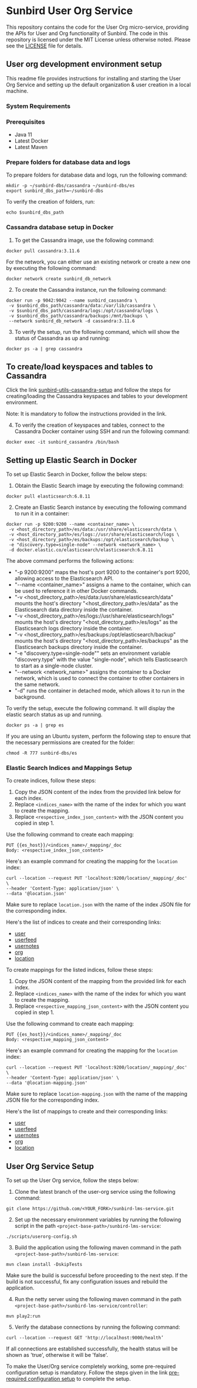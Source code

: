 # Sunbird User Org Service

This repository contains the code for the User Org micro-service, providing the APIs for User and Org functionality of Sunbird. The code in this repository is licensed under the MIT License unless otherwise noted. Please see the [LICENSE](https://github.com/project-sunbird/sunbird-lms-service/blob/master/LICENSE) file for details.

## User org development environment setup

This readme file provides instructions for installing and starting the User Org Service and setting up the default organization & user creation in a local machine.

### System Requirements

### Prerequisites

- Java 11
- Latest Docker
- Latest Maven

### Prepare folders for database data and logs

To prepare folders for database data and logs, run the following command:

```shell
mkdir -p ~/sunbird-dbs/cassandra ~/sunbird-dbs/es 
export sunbird_dbs_path=~/sunbird-dbs
```

To verify the creation of folders, run:

```shell
echo $sunbird_dbs_path
```

### Cassandra database setup in Docker

1. To get the Cassandra image, use the following command:

```shell
docker pull cassandra:3.11.6 
```

For the network, you can either use an existing network or create a new one by executing the following command:
```shell
docker network create sunbird_db_network
```

2. To create the Cassandra instance, run the following command:

```shell
docker run -p 9042:9042 --name sunbird_cassandra \
 -v $sunbird_dbs_path/cassandra/data:/var/lib/cassandra \
 -v $sunbird_dbs_path/cassandra/logs:/opt/cassandra/logs \
 -v $sunbird_dbs_path/cassandra/backups:/mnt/backups \
 --network sunbird_db_network -d cassandra:3.11.6 
```

3. To verify the setup, run the following command, which will show the status of Cassandra as up and running:

```shell
docker ps -a | grep cassandra
```

## To create/load keyspaces and tables to Cassandra

Click the link [sunbird-utils-cassandra-setup](https://github.com/Sunbird-Lern/sunbird-utils/tree/release-5.3.0#readme) and follow the steps for creating/loading the Cassandra keyspaces and tables to your development environment.

Note: It is mandatory to follow the instructions provided in the link.

4. To verify the creation of keyspaces and tables, connect to the Cassandra Docker container using SSH and run the following command:

```shell
docker exec -it sunbird_cassandra /bin/bash
```

## Setting up Elastic Search in Docker

To set up Elastic Search in Docker, follow the below steps:

1. Obtain the Elastic Search image by executing the following command:

```shell
docker pull elasticsearch:6.8.11
```

2. Create an Elastic Search instance by executing the following command to run it in a container:

```shell
docker run -p 9200:9200 --name <container_name> \
 -v <host_directory_path>/es/data:/usr/share/elasticsearch/data \
 -v <host_directory_path>/es/logs://usr/share/elasticsearch/logs \
 -v <host_directory_path>/es/backups:/opt/elasticsearch/backup \
 -e "discovery.type=single-node" --network <network_name> \
 -d docker.elastic.co/elasticsearch/elasticsearch:6.8.11
```

The above command performs the following actions:
- "-p 9200:9200" maps the host's port 9200 to the container's port 9200, allowing access to the Elasticsearch API.
- "--name <container_name>" assigns a name to the container, which can be used to reference it in other Docker commands.
- "-v <host_directory_path>/es/data:/usr/share/elasticsearch/data" mounts the host's directory "<host_directory_path>/es/data" as the Elasticsearch data directory inside the container.
- "-v <host_directory_path>/es/logs://usr/share/elasticsearch/logs" mounts the host's directory "<host_directory_path>/es/logs" as the Elasticsearch logs directory inside the container.
- "-v <host_directory_path>/es/backups:/opt/elasticsearch/backup" mounts the host's directory "<host_directory_path>/es/backups" as the Elasticsearch backups directory inside the container.
- "-e "discovery.type=single-node"" sets an environment variable "discovery.type" with the value "single-node", which tells Elasticsearch to start as a single-node cluster.
- "--network <network_name>" assigns the container to a Docker network, which is used to connect the container to other containers in the same network.
- "-d" runs the container in detached mode, which allows it to run in the background.

To verify the setup, execute the following command. It will display the elastic search status as up and running.
```shell
docker ps -a | grep es
```

If you are using an Ubuntu system, perform the following step to ensure that the necessary permissions are created for the folder:
```shell
chmod -R 777 sunbird-dbs/es
```

### Elastic Search Indices and Mappings Setup

To create indices, follow these steps:

1. Copy the JSON content of the index from the provided link below for each index.
2. Replace `<indices_name>` with the name of the index for which you want to create the mapping.
3. Replace `<respective_index_json_content>` with the JSON content you copied in step 1.

Use the following command to create each mapping:

```
PUT {{es_host}}/<indices_name>/_mapping/_doc 
Body: <respective_index_json_content>
```

Here's an example command for creating the mapping for the `location` index:

```
curl --location --request PUT 'localhost:9200/location/_mapping/_doc' \
--header 'Content-Type: application/json' \
--data '@location.json'
```

Make sure to replace `location.json` with the name of the index JSON file for the corresponding index.

Here's the list of indices to create and their corresponding links:

- [user](https://github.com/project-sunbird/sunbird-devops/blob/release-5.3.0-lern/ansible/roles/es-mapping/files/indices/userv3.json)
- [userfeed](https://github.com/project-sunbird/sunbird-devops/blob/release-5.3.0-lern/ansible/roles/es-mapping/files/indices/userfeed.json)
- [usernotes](https://github.com/project-sunbird/sunbird-devops/blob/release-5.3.0-lern/ansible/roles/es-mapping/files/indices/usernotes.json)
- [org](https://github.com/project-sunbird/sunbird-devops/blob/release-5.3.0-lern/ansible/roles/es-mapping/files/indices/orgv3.json)
- [location](https://github.com/project-sunbird/sunbird-devops/blob/release-5.3.0-lern/ansible/roles/es-mapping/files/indices/location.json)

To create mappings for the listed indices, follow these steps:

1. Copy the JSON content of the mapping from the provided link for each index.
2. Replace `<indices_name>` with the name of the index for which you want to create the mapping.
3. Replace `<respective_mapping_json_content>` with the JSON content you copied in step 1.

Use the following command to create each mapping:

```
PUT {{es_host}}/<indices_name>/_mapping/_doc 
Body: <respective_mapping_json_content>
```

Here's an example command for creating the mapping for the `location` index:

```
curl --location --request PUT 'localhost:9200/location/_mapping/_doc' \
--header 'Content-Type: application/json' \
--data '@location-mapping.json'
```

Make sure to replace `location-mapping.json` with the name of the mapping JSON file for the corresponding index.

Here's the list of mappings to create and their corresponding links:

- [user](https://github.com/project-sunbird/sunbird-devops/blob/release-5.3.0-lern/ansible/roles/es-mapping/files/mappings/userv3-mapping.json)
- [userfeed](https://github.com/project-sunbird/sunbird-devops/blob/release-5.3.0-lern/ansible/roles/es-mapping/files/mappings/userfeed-mapping.json)
- [usernotes](https://github.com/project-sunbird/sunbird-devops/blob/release-5.3.0-lern/ansible/roles/es-mapping/files/mappings/usernotes-mapping.json)
- [org](https://github.com/project-sunbird/sunbird-devops/blob/release-5.3.0-lern/ansible/roles/es-mapping/files/mappings/orgv3-mapping.json)
- [location](https://github.com/project-sunbird/sunbird-devops/blob/release-5.3.0-lern/ansible/roles/es-mapping/files/mappings/location-mapping.json)

## User Org Service Setup

To set up the User Org service, follow the steps below:

1. Clone the latest branch of the user-org service using the following command:
```shell
git clone https://github.com/<YOUR_FORK>/sunbird-lms-service.git
```

2. Set up the necessary environment variables by running the following script in the path `<project-base-path>/sunbird-lms-service`:
```shell
./scripts/userorg-config.sh
```

3. Build the application using the following maven command in the path `<project-base-path>/sunbird-lms-service`:
```shell
mvn clean install -DskipTests
```
Make sure the build is successful before proceeding to the next step. If the build is not successful,
fix any configuration issues and rebuild the application.

4. Run the netty server using the following maven command in the path `<project-base-path>/sunbird-lms-service/controller`:
```shell
mvn play2:run
```

5. Verify the database connections by running the following command:
```shell
curl --location --request GET 'http://localhost:9000/health’
```
If all connections are established successfully, the health status will be shown as 'true', otherwise it will be 'false'.

To make the User/Org service completely working, some pre-required configuration setup is mandatory.
Follow the steps given in the link [pre-required configuration setup](https://github.com/Sunbird-Lern/sunbird-lms-service/blob/release-5.3.0/lernsetup.md) to complete the setup.